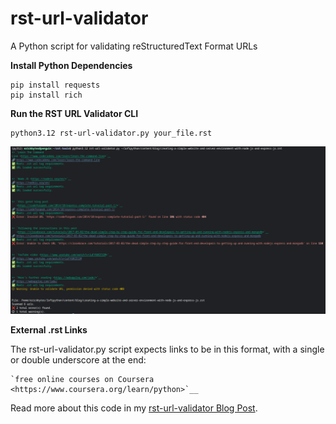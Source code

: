 # rst-url-validator
A Python script for validating reStructuredText Format URLs

**Install Python Dependencies**

```
pip install requests
pip install rich
```

**Run the RST URL Validator CLI**
```
python3.12 rst-url-validator.py your_file.rst
```

![console view of rst-url-validator.py](rst-url-validator-report.png "rst validator")

**External .rst Links**

The rst-url-validator.py script expects links to be in this format, with a single or double underscore at the end:

```
`free online courses on Coursera <https://www.coursera.org/learn/python>`__ 
```
Read more about this code in my [rst-url-validator Blog Post](https://lofipython.com/validating-rst-links-with-rst-url-validator).

